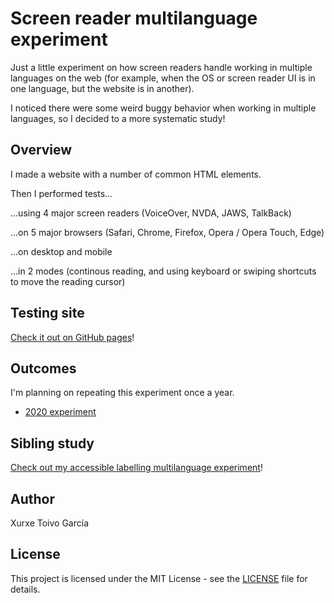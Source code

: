 # Screen reader multilanguage experiment

Just a little experiment on how screen readers handle working in multiple languages on the web (for example, when the OS or screen reader UI is in one language, but the website is in another).

I noticed there were some weird buggy behavior when working in multiple languages, so I decided to a more systematic study!

## Overview

I made a website with a number of common HTML elements.

Then I performed tests...

...using 4 major screen readers (VoiceOver, NVDA, JAWS, TalkBack)

...on 5 major browsers (Safari, Chrome, Firefox, Opera / Opera Touch, Edge)

...on desktop and mobile

...in 2 modes (continous reading, and using keyboard or swiping shortcuts to move the reading cursor)

## Testing site

[Check it out on GitHub pages](https://xurxe.github.io/screenreader-multilanguage-experiment/)!

## Outcomes

I'm planning on repeating this experiment once a year.

- [2020 experiment](2020-04)

## Sibling study

[Check out my accessible labelling multilanguage experiment](https://github.com/xurxe/accessible-labelling-multilanguage-experiment)!

## Author

Xurxe Toivo García

## License

This project is licensed under the MIT License - see the [LICENSE](LICENSE) file for details.
